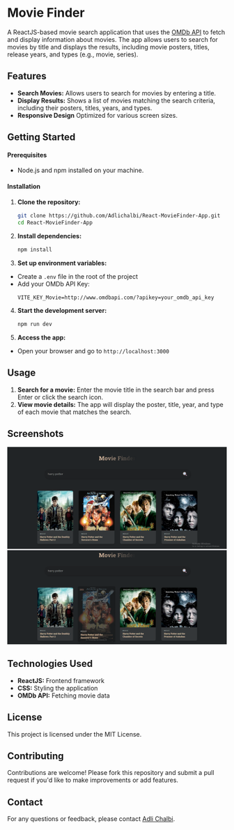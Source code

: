 # Movie Finder
A ReactJS-based movie search application that uses the [OMDb API](https://www.omdbapi.com/) to fetch and display information about movies. The app allows users to search for movies by title and displays the results, including movie posters, titles, release years, and types (e.g., movie, series).

## Features
* **Search Movies:** Allows users to search for movies by entering a title.
* **Display Results:** Shows a list of movies matching the search criteria, including their posters, titles, years, and types.
* **Responsive Design** Optimized for various screen sizes.

## Getting Started

#### Prerequisites

* Node.js and npm installed on your machine.

#### Installation
1. **Clone the repository:**
    ```bash
    git clone https://github.com/Adlichalbi/React-MovieFinder-App.git
    cd React-MovieFinder-App
    ```
2. **Install dependencies:**
    ```bash
    npm install
    ```
3. **Set up environment variables:**
* Create a `.env` file in the root of the project
* Add your OMDb API Key:
    ```env
    VITE_KEY_Movie=http://www.omdbapi.com/?apikey=your_omdb_api_key

    ```
4. **Start the development server:**
    ```bash
    npm run dev
    ```
5. **Access the app:**
* Open your browser and go to `http://localhost:3000`

## Usage
1. **Search for a movie:** Enter the movie title in the search bar and press Enter or click the search icon.
2. **View movie details:** The app will display the poster, title, year, and type of each movie that matches the search.

## Screenshots
![App Screenshot](./src/assets/image1.png)
![App Screenshot](./src/assets/image.png)
## Technologies Used
* **ReactJS:** Frontend framework
* **CSS:** Styling the application
* **OMDb API:** Fetching movie data

## License
This project is licensed under the MIT License.
## Contributing
Contributions are welcome! Please fork this repository and submit a pull request if you'd like to make improvements or add features.

## Contact
For any questions or feedback, please contact [Adli Chalbi](https://github.com/Adlichalbi).